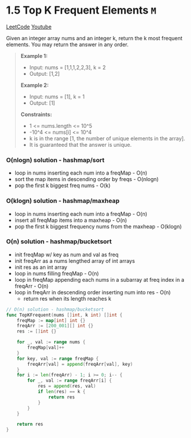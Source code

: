 # 1.5 Top K Frequent Elements `M`

[LeetCode](https://leetcode.com/problems/top-k-frequent-elements/) [Youtube](https://www.youtube.com/watch?v=YPTqKIgVk-k)

Given an integer array nums and an integer k,
return the k most frequent elements.
You may return the answer in any order.

> **Example 1:**
> - Input: nums = [1,1,1,2,2,3], k = 2
> - Output: [1,2]
>
> **Example 2:**
> - Input: nums = [1], k = 1
> - Output: [1]
>
> **Constraints:**
> - 1 <= nums.length <= 10^5
> - -10^4 <= nums[i] <= 10^4
> - k is in the range [1, the number of unique elements in the array].
> - It is guaranteed that the answer is unique.

### O(nlogn) solution - hashmap/sort
- loop in nums inserting each num into a freqMap - O(n)
- sort the map items in descending order by freqs - O(nlogn)
- pop the first k biggest freq nums - O(k)

### O(klogn) solution - hashmap/maxheap
- loop in nums inserting each num into a freqMap - O(n)
- insert all freqMap items into a maxheap - O(n)
- pop the first k biggest frequency nums from the maxheap - O(klogn)

### O(n) solution - hashmap/bucketsort
- init freqMap w/ key as num and val as freq
- init freqArr as a nums lengthed array of int arrays
- init res as an int array
- loop in nums filling freqMap - O(n)
- loop in freqMap appending each nums in a subarray at freq index in a freqArr - O(n)
- loop in freqArr in descending order inserting num into res - O(n)
   - return res when its length reaches k

```go
// O(n) solution - hashmap/bucketsort
func TopKFrequent(nums []int, k int) []int {
    freqMap := map[int] int {}
    freqArr := [200_001][] int {}
    res := []int {}

    for _, val := range nums {
        freqMap[val]++
    }
    for key, val := range freqMap {
        freqArr[val] = append(freqArr[val], key)
    }
    for i := len(freqArr) - 1; i >= 0; i-- {
        for _, val := range freqArr[i] {
            res = append(res, val)
            if len(res) == k {
                return res
            }
        }
    }

    return res
}
```

